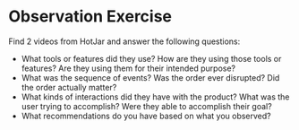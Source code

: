 # Observation Exercise

Find 2 videos from HotJar and answer the following questions:

* What tools or features did they use? How are they using those tools or features? Are they using them for their intended purpose?
* What was the sequence of events? Was the order ever disrupted? Did the order actually matter?
* What kinds of interactions did they have with the product? What was the user trying to accomplish? Were they able to accomplish their goal?
* What recommendations do you have based on what you observed?






